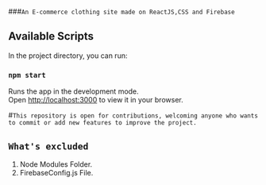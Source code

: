 

###`An E-commerce clothing site made on ReactJS,CSS and Firebase`

## Available Scripts

In the project directory, you can run:

### `npm start`

Runs the app in the development mode.\
Open [http://localhost:3000](http://localhost:3000) to view it in your browser.


#`This repository is open for contributions, welcoming anyone who wants to commit or add new features to improve the project.`

## `What's excluded`
1. Node Modules Folder.
2. FirebaseConfig.js File.
